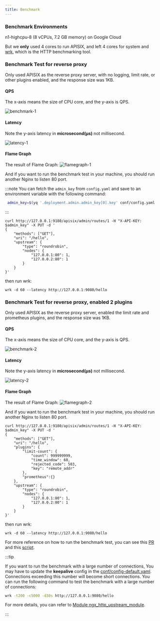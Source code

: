 ```yaml
---
title: Benchmark
---
```


<!--
#
# Licensed to the Apache Software Foundation (ASF) under one or more
# contributor license agreements.  See the NOTICE file distributed with
# this work for additional information regarding copyright ownership.
# The ASF licenses this file to You under the Apache License, Version 2.0
# (the "License"); you may not use this file except in compliance with
# the License.  You may obtain a copy of the License at
#
#     http://www.apache.org/licenses/LICENSE-2.0
#
# Unless required by applicable law or agreed to in writing, software
# distributed under the License is distributed on an "AS IS" BASIS,
# WITHOUT WARRANTIES OR CONDITIONS OF ANY KIND, either express or implied.
# See the License for the specific language governing permissions and
# limitations under the License.
#
-->

### Benchmark Environments

n1-highcpu-8 (8 vCPUs, 7.2 GB memory) on Google Cloud

But we **only** used 4 cores to run APISIX, and left 4 cores for system and [wrk](https://github.com/wg/wrk),
which is the HTTP benchmarking tool.

### Benchmark Test for reverse proxy

Only used APISIX as the reverse proxy server, with no logging, limit rate, or other plugins enabled,
and the response size was 1KB.

#### QPS

The x-axis means the size of CPU core, and the y-axis is QPS.

![benchmark-1](../../assets/images/benchmark-1.jpg)

#### Latency

Note the y-axis latency in **microsecond(μs)** not millisecond.

![latency-1](../../assets/images/latency-1.jpg)

#### Flame Graph

The result of Flame Graph:
![flamegraph-1](../../assets/images/flamegraph-1.jpg)

And if you want to run the benchmark test in your machine, you should run another Nginx to listen 80 port.

:::note
You can fetch the `admin_key` from `config.yaml` and save to an environment variable with the following command:

```bash
 admin_key=$(yq '.deployment.admin.admin_key[0].key' conf/config.yaml | sed 's/"//g')
```

:::

```shell
curl http://127.0.0.1:9180/apisix/admin/routes/1 -H "X-API-KEY: $admin_key" -X PUT -d '
{
    "methods": ["GET"],
    "uri": "/hello",
    "upstream": {
        "type": "roundrobin",
        "nodes": {
            "127.0.0.1:80": 1,
            "127.0.0.2:80": 1
        }
    }
}'
```

then run wrk:

```shell
wrk -d 60 --latency http://127.0.0.1:9080/hello
```

### Benchmark Test for reverse proxy, enabled 2 plugins

Only used APISIX as the reverse proxy server, enabled the limit rate and prometheus plugins,
and the response size was 1KB.

#### QPS

The x-axis means the size of CPU core, and the y-axis is QPS.

![benchmark-2](../../assets/images/benchmark-2.jpg)

#### Latency

Note the y-axis latency in **microsecond(μs)** not millisecond.

![latency-2](../../assets/images/latency-2.jpg)

#### Flame Graph

The result of Flame Graph:
![flamegraph-2](../../assets/images/flamegraph-2.jpg)

And if you want to run the benchmark test in your machine, you should run another Nginx to listen 80 port.

```shell
curl http://127.0.0.1:9180/apisix/admin/routes/1 -H "X-API-KEY: $admin_key" -X PUT -d '
{
    "methods": ["GET"],
    "uri": "/hello",
    "plugins": {
        "limit-count": {
            "count": 999999999,
            "time_window": 60,
            "rejected_code": 503,
            "key": "remote_addr"
        },
        "prometheus":{}
    },
    "upstream": {
        "type": "roundrobin",
        "nodes": {
            "127.0.0.1:80": 1,
            "127.0.0.2:80": 1
        }
    }
}'
```

then run wrk:

```shell
wrk -d 60 --latency http://127.0.0.1:9080/hello
```

For more reference on how to run the benchmark test, you can see this [PR](https://github.com/apache/apisix/pull/6136) and this [script](https://gist.github.com/membphis/137db97a4bf64d3653aa42f3e016bd01).

:::tip

If you want to run the benchmark with a large number of connections, You may have to update the **keepalive** config in the [conf/config-default.yaml](https://github.com/apache/apisix/blob/master/conf/config-default.yaml#L242). Connections exceeding this number will become short connections. You can run the following command to test the benchmark with a large number of connections:

```bash
wrk -t200 -c5000 -d30s http://127.0.0.1:9080/hello
```

For more details, you can refer to [Module ngx_http_upstream_module](http://nginx.org/en/docs/http/ngx_http_upstream_module.html).

:::
